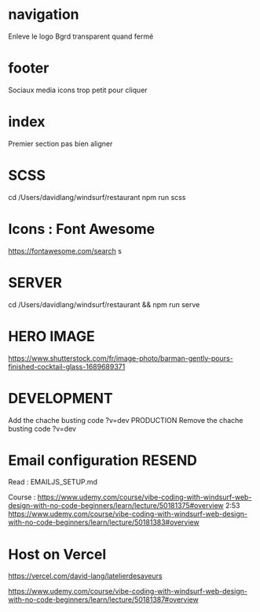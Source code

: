 # navigation 
Enleve le logo
Bgrd transparent quand fermé

# footer
Sociaux media icons trop petit pour cliquer

# index
Premier section pas bien aligner


# SCSS
cd /Users/davidlang/windsurf/restaurant
npm run scss

# Icons : Font Awesome
<i class="fas fa-phone"></i>
https://fontawesome.com/search s

# SERVER 
cd /Users/davidlang/windsurf/restaurant && npm run serve

# HERO IMAGE
https://www.shutterstock.com/fr/image-photo/barman-gently-pours-finished-cocktail-glass-1689689371


# DEVELOPMENT
Add the chache busting code ?v=dev
PRODUCTION
Remove the chache busting code ?v=dev

# Email configuration RESEND
Read : EMAILJS_SETUP.md

Course : 
https://www.udemy.com/course/vibe-coding-with-windsurf-web-design-with-no-code-beginners/learn/lecture/50181375#overview 2:53
https://www.udemy.com/course/vibe-coding-with-windsurf-web-design-with-no-code-beginners/learn/lecture/50181383#overview



# Host on Vercel
https://vercel.com/david-lang/latelierdesaveurs

https://www.udemy.com/course/vibe-coding-with-windsurf-web-design-with-no-code-beginners/learn/lecture/50181387#overview